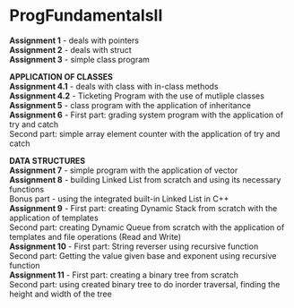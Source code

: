 # ProgFundamentalsII

**Assignment 1** - deals with pointers  
**Assignment 2** - deals with struct  
**Assignment 3** - simple class program  
  
**APPLICATION OF CLASSES**  
**Assignment 4.1** - deals with class with in-class methods  
**Assignment 4.2** - Ticketing Program with the use of mutliple classes  
**Assignment 5** - class program with the application of inheritance  
**Assignment 6** - First part: grading system program with the application of try and catch  
	      Second part: simple array element counter with the application of try and catch  
  
**DATA STRUCTURES**    
**Assignment 7** - simple program with the application of vector  
**Assignment 8** - building Linked List from scratch and using its necessary functions  
	       Bonus part - using the integrated built-in Linked List in C++  
**Assignment 9** - First part: creating Dynamic Stack from scratch with the application of templates  
	      Second part: creating Dynamic Queue from scratch with the application of templates and file operations (Read and Write)  
**Assignment 10** - First part: String reverser using recursive function  
	       Second part: Getting the value given base and exponent using recursive function  
**Assignment 11** - First part: creating a binary tree from scratch  
	       Second part: using created binary tree to do inorder traversal, finding the height and width of the tree  
